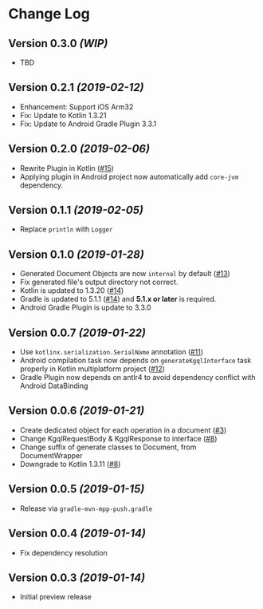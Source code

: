 Change Log
===

Version 0.3.0 *(WIP)*
---

* TBD


Version 0.2.1 *(2019-02-12)*
---

* Enhancement: Support iOS Arm32
* Fix: Update to Kotlin 1.3.21
* Fix: Update to Android Gradle Plugin 3.3.1


Version 0.2.0 *(2019-02-06)*
---

* Rewrite Plugin in Kotlin ([#15](https://github.com/yshrsmz/kgql/issues/15))
* Applying plugin in Android project now automatically add `core-jvm` dependency.


Version 0.1.1 *(2019-02-05)*
---

* Replace `println` with `Logger`


Version 0.1.0 *(2019-01-28)*
---

* Generated Document Objects are now `internal` by default ([#13](https://github.com/yshrsmz/kgql/issues/13))
* Fix generated file's output directory not correct.
* Kotlin is updated to 1.3.20 ([#14](https://github.com/yshrsmz/kgql/issues/14))
* Gradle is updated to 5.1.1 ([#14](https://github.com/yshrsmz/kgql/issues/14)) and __5.1.x or later__ is required.
* Android Gradle Plugin is update to 3.3.0


Version 0.0.7 *(2019-01-22)*
---

* Use `kotlinx.serialization.SerialName` annotation ([#11](https://github.com/yshrsmz/kgql/issues/11))
* Android compilation task now depends on `generateKgqlInterface` task properly in Kotlin multiplatform project ([#12](https://github.com/yshrsmz/kgql/issues/12))
* Gradle Plugin now depends on antlr4 to avoid dependency conflict with Android DataBinding


Version 0.0.6 *(2019-01-21)*
---

* Create dedicated object for each operation in a document ([#3](https://github.com/yshrsmz/kgql/issues/3))
* Change KgqlRequestBody & KgqlResponse to interface ([#8](https://github.com/yshrsmz/kgql/issues/8))
* Change suffix of generate classes to Document, from DocumentWrapper
* Downgrade to Kotlin 1.3.11 ([#8](https://github.com/yshrsmz/kgql/issues/8))


Version 0.0.5 *(2019-01-15)*
---

* Release via `gradle-mvn-mpp-push.gradle`


Version 0.0.4 *(2019-01-14)*
---

* Fix dependency resolution



Version 0.0.3 *(2019-01-14)*
---

* Initial preview release
